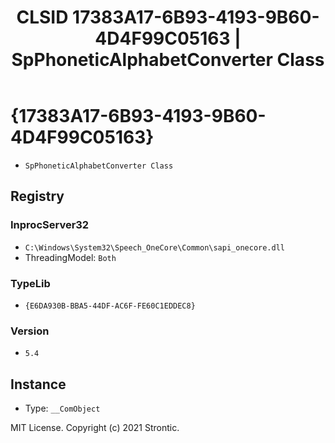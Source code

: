 ﻿---
title: "CLSID 17383A17-6B93-4193-9B60-4D4F99C05163 | SpPhoneticAlphabetConverter Class"
excerpt: What is COM-Object CLSID 17383A17-6B93-4193-9B60-4D4F99C05163?
---

# {17383A17-6B93-4193-9B60-4D4F99C05163}

* `SpPhoneticAlphabetConverter Class`

## Registry


### InprocServer32

* `C:\Windows\System32\Speech_OneCore\Common\sapi_onecore.dll`
* ThreadingModel: `Both`

### TypeLib

* `{E6DA930B-BBA5-44DF-AC6F-FE60C1EDDEC8}`

### Version

* `5.4`

## Instance

* Type: `__ComObject`

MIT License. Copyright (c) 2021 Strontic.


